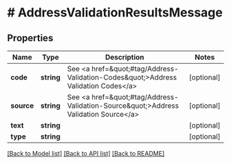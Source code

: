 # # AddressValidationResultsMessage

## Properties

Name | Type | Description | Notes
------------ | ------------- | ------------- | -------------
**code** | **string** | See &lt;a href&#x3D;\&quot;#tag/Address-Validation-Codes\&quot;&gt;Address Validation Codes&lt;/a&gt; | [optional]
**source** | **string** | See &lt;a href&#x3D;\&quot;#tag/Address-Validation-Source\&quot;&gt;Address Validation Source&lt;/a&gt; | [optional]
**text** | **string** |  | [optional]
**type** | **string** |  | [optional]

[[Back to Model list]](../../README.md#models) [[Back to API list]](../../README.md#endpoints) [[Back to README]](../../README.md)
